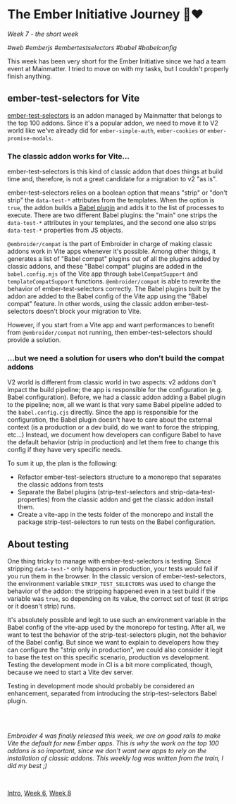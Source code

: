 # The Ember Initiative Journey 🐹❤️

_Week 7 - the short week_

_#web #emberjs #embertestselectors #babel #babelconfig_

This week has been very short for the Ember Initiative since we had a team event at Mainmatter. I tried to move on with my tasks, but I couldn't properly finish anything.

## ember-test-selectors for Vite

[ember-test-selectors](https://github.com/mainmatter/ember-test-selectors) is an addon managed by Mainmatter that belongs to the top 100 addons. Since it's a popular addon, we need to move it to V2 world like we've already did for `ember-simple-auth`, `ember-cookies` or `ember-promise-modals`.

### The classic addon works for Vite...

ember-test-selectors is this kind of classic addon that does things at build time and, therefore, is not a great candidate for a migration to v2 "as is".

ember-test-selectors relies on a boolean option that means "strip" or "don't strip" the `data-test-*` attributes from the templates. When the option is `true`, the addon builds a [Babel plugin](https://babeljs.io/docs/plugins/#plugin-development) and adds it to the list of processes to execute. There are two different Babel plugins: the "main" one strips the `data-test-*` attributes in your templates, and the second one also strips `data-test-*` properties from JS objects.

`@embroider/compat` is the part of Embroider in charge of making classic addons work in Vite apps whenever it's possible. Among other things, it generates a list of "Babel compat" plugins out of all the plugins added by classic addons, and these "Babel compat" plugins are added in the `babel.config.mjs` of the Vite app through `babelCompatSupport` and `templateCompatSupport` functions. `@embroider/compat` is able to rewrite the behavior of ember-test-selectors correctly. The Babel plugins built by the addon are added to the Babel config of the Vite app using the "Babel compat" feature. In other words, using the classic addon ember-test-selectors doesn't block your migration to Vite. 

However, if you start from a Vite app and want performances to benefit from `@embroider/compat` not running, then ember-test-selectors should provide a solution.

### ...but we need a solution for users who don't build the compat addons

V2 world is different from classic world in two aspects: v2 addons don't impact the build pipeline; the app is responsible for the configuration (e.g. Babel configuration). Before, we had a classic addon adding a Babel plugin to the pipeline; now, all we want is that very same Babel pipeline added to the `babel.config.cjs` directly. Since the app is responsible for the configuration, the Babel plugin doesn't have to care about the external context (is a production or a dev build, do we want to force the stripping, etc...) Instead, we document how developers can configure Babel to have the default behavior (strip in production) and let them free to change this config if they have very specific needs.

To sum it up, the plan is the following:

- Refactor ember-test-selectors structure to a monorepo that separates the classic addons from tests
- Separate the Babel plugins (strip-test-selectors and strip-data-test-properties) from the classic addon and get the classic addon install them.
- Create a vite-app in the tests folder of the monorepo and install the package strip-test-selectors to run tests on the Babel configuration.

## About testing

One thing tricky to manage with ember-test-selectors is testing. Since stripping `data-test-*` only happens in production, your tests would fail if you run them in the browser. In the classic version of ember-test-selectors, the environment variable `STRIP_TEST_SELECTORS` was used to change the behavior of the addon: the stripping happened even in a test build if the variable was `true`, so depending on its value, the correct set of test (it strips or it doesn't strip) runs.

It's absolutely possible and legit to use such an environment variable in the Babel config of the vite-app used by the monorepo for testing. After all, we want to test the behavior of the strip-test-selectors plugin, not the behavior of the Babel config. But since we want to explain to developers how they can configure the "strip only in production", we could also consider it legit to base the test on this specific scenario, production vs development. Testing the development mode in CI is a bit more complicated, though, because we need to start a Vite dev server.

Testing in development mode should probably be considered an enhancement, separated from introducing the strip-test-selectors Babel plugin.

<br />
<br />

_Embroider 4 was finally released this week, we are on good rails to make Vite the default for new Ember apps. This is why the work on the top 100 addons is so important, since we don't want new apps to rely on the installation of classic addons. This weekly log was written from the train, I did my best ;)_

<br />

[Intro](https://github.com/BlueCutOfficial/BlueCutOfficial/blob/main/articles/ember-initiative-journey/intro.md), 
[Week 6](https://github.com/BlueCutOfficial/BlueCutOfficial/blob/main/articles/ember-initiative-journey/week-6.md),
[Week 8](https://github.com/BlueCutOfficial/BlueCutOfficial/blob/main/articles/ember-initiative-journey/week-8.md)
